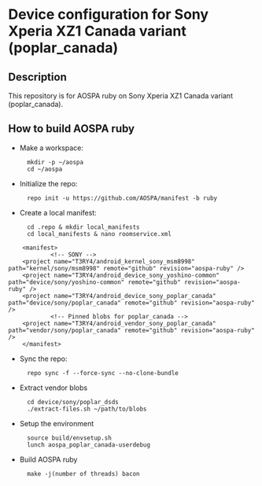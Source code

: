 Device configuration for Sony Xperia XZ1 Canada variant (poplar_canada)
========================================================

Description
-----------

This repository is for AOSPA ruby on Sony Xperia XZ1 Canada variant (poplar_canada).

How to build AOSPA ruby
----------------------

* Make a workspace:

        mkdir -p ~/aospa
        cd ~/aospa

* Initialize the repo:

        repo init -u https://github.com/AOSPA/manifest -b ruby

* Create a local manifest:

        cd .repo & mkdir local_manifests
        cd local_manifests & nano roomservice.xml
        
<?xml version="1.0" encoding="UTF-8"?>
        <manifest>
                <!-- SONY -->
        <project name="T3RY4/android_kernel_sony_msm8998" path="kernel/sony/msm8998" remote="github" revision="aospa-ruby" />
        <project name="T3RY4/android_device_sony_yoshino-common" path="device/sony/yoshino-common" remote="github" revision="aospa-ruby" />
        <project name="T3RY4/android_device_sony_poplar_canada" path="device/sony/poplar_canada" remote="github" revision="aospa-ruby" />
                <!-- Pinned blobs for poplar_canada -->
        <project name="T3RY4/android_vendor_sony_poplar_canada" path="vendor/sony/poplar_canada" remote="github" revision="aospa-ruby" />
        </manifest>

* Sync the repo:

        repo sync -f --force-sync --no-clone-bundle

* Extract vendor blobs

        cd device/sony/poplar_dsds
        ./extract-files.sh ~/path/to/blobs

* Setup the environment

        source build/envsetup.sh
        lunch aospa_poplar_canada-userdebug

* Build AOSPA ruby

        make -j(number of threads) bacon
